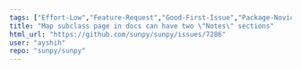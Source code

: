```yaml
---
tags: ["Effort-Low","Feature-Request","Good-First-Issue","Package-Novice","Priority-Low","astronomy","astropy","hacktoberfest","map","python","solar","solar-physics","sun","sunpy"]
title: "Map subclass page in docs can have two \"Notes\" sections"
html_url: "https://github.com/sunpy/sunpy/issues/7286"
user: "ayshih"
repo: "sunpy/sunpy"
---
```


